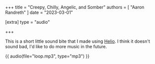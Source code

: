 +++
title = "Creepy, Chilly, Angelic, and Somber"
authors = [ "Aaron Randreth" ]
date = "2023-03-01"

[extra]
type = "audio"

+++

This is a short little sound bite that I made using [Helio](https://helio.fm/).
I think it doesn't sound bad, I'd like to do more music in the future.

{{ audio(file="loop.mp3", type="mp3") }}
